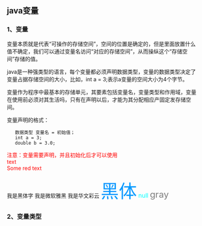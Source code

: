## java变量  
### 1、变量  

变量本质就是代表“可操作的存储空间”，空间的位置是确定的，但是里面放置什么值不确定，我们可以通过变量名访问“对应的存储空间”，从而操纵这个“存储空间”存储的值。 

java是一种强类型的语言，每个变量都必须声明数据类型，变量的数据类型决定了变量占据存储空间的大小，比如，int a = 3;表示a变量的空间大小为4个字节。

变量作为程序中最基本的存储单元，其要素包括变量名，变量类型和作用域，变量在使用前必须对其生活吗，只有在声明以后，才能为其分配相应产固定发存储空间。

变量声明的格式：  
``` 
   数据类型 变量名 = 初始值；
   int a = 3;
   double b = 3.0;
```   
<font color="FF0000">注意：变量需要声明，并且初始化后才可以使用</font>  
<font color='red'>text</font>  
<span style="color: red"> Some red text </span>  

<font face="黑体">我是黑体字</font>
<font face="微软雅黑">我是微软雅黑</font>
<font face="STCAIYUN">我是华文彩云</font>
<font color=#0099ff size=12 face="黑体">黑体</font>
<font color=#00ffff size=3>null</font>
<font color=gray size=5>gray</font>

### 2、变量类型  
 

